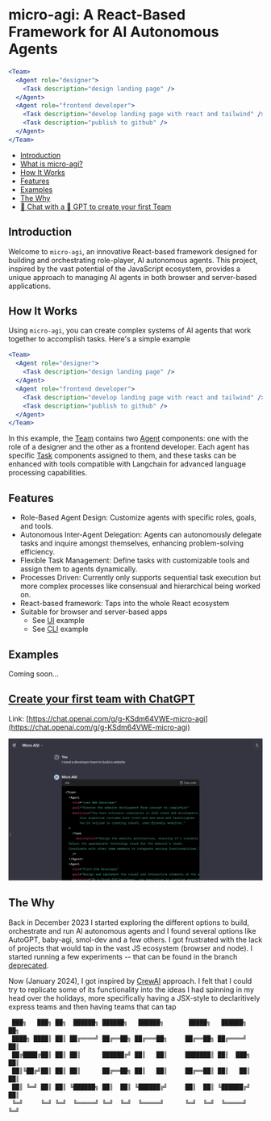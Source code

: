 # micro-agi: A React-Based Framework for AI Autonomous Agents


```jsx
<Team>
  <Agent role="designer">
    <Task description="design landing page" />
  </Agent>
  <Agent role="frontend developer">
    <Task description="develop landing page with react and tailwind" />
    <Task description="publish to github" />
  </Agent>
</Team>
```

- [Introduction](#introduction)
- [What is micro-agi?](https://github.com/microchipgnu/micro-agi/wiki/What-is-micro%E2%80%90agi%3F)
- [How It Works](#how-it-works)
- [Features](#features)
- [Examples](#examples)
- [The Why](#the-why)
- [🔗 Chat with a 🤖 GPT to create your first Team](https://chat.openai.com/g/g-KSdm64VWE-micro-agi)

## Introduction

Welcome to `micro-agi`, an innovative React-based framework designed for building and orchestrating role-player, AI autonomous agents. This project, inspired by the vast potential of the JavaScript ecosystem, provides a unique approach to managing AI agents in both browser and server-based applications.

## How It Works

Using `micro-agi`, you can create complex systems of AI agents that work together to accomplish tasks. Here's a simple example

```jsx
<Team>
  <Agent role="designer">
    <Task description="design landing page" />
  </Agent>
  <Agent role="frontend developer">
    <Task description="develop landing page with react and tailwind" />
    <Task description="publish to github" />
  </Agent>
</Team>
```

In this example, the [Team](#team) contains two [Agent](#agent) components: one with the role of a designer and the other as a frontend developer. Each agent has specific [Task](#task) components assigned to them, and these tasks can be enhanced with tools compatible with Langchain for advanced language processing capabilities.

## Features

- Role-Based Agent Design: Customize agents with specific roles, goals, and tools.
- Autonomous Inter-Agent Delegation: Agents can autonomously delegate tasks and inquire amongst themselves, enhancing problem-solving efficiency.
- Flexible Task Management: Define tasks with customizable tools and assign them to agents dynamically.
- Processes Driven: Currently only supports sequential task execution but more complex processes like consensual and hierarchical being worked on.
- React-based framework: Taps into the whole React ecosystem
- Suitable for browser and server-based apps
  - See [UI](./packages/ui/) example
  - See [CLI](./packages/cli/) example

## Examples

Coming soon...

## [Create your first team with ChatGPT](https://chat.openai.com/g/g-KSdm64VWE-micro-agi)

Link: [https://chat.openai.com/g/g-KSdm64VWE-micro-agi](https://chat.openai.com/g/g-KSdm64VWE-micro-agi)

![](./assets/chat-gpt-demo.png)

## The Why

Back in December 2023 I started exploring the different options to build, orchestrate and run AI autonomous agents and I found several options like AutoGPT, baby-agi, smol-dev and a few others. I got frustrated with the lack of projects that would tap in the vast JS ecosystem (browser and node). I started running a few experiments -- that can be found in the branch [deprecated](https://github.com/microchipgnu/micro-agi/tree/deprecated).

Now (January 2024), I got inspired by [CrewAI](https://github.com/joaomdmoura/crewAI) approach. I felt that I could try to replicate some of its functionality into the ideas I had spinning in my head over the holidays, more specifically having a JSX-style to declaritively express teams and then having teams that can tap

```
 ███╗   ███╗ ██╗  ██████╗ ██████╗   ██████╗       █████╗   ██████╗  ██╗
 ████╗ ████║ ██║ ██╔════╝ ██╔══██╗ ██╔═══██╗     ██╔══██╗ ██╔════╝  ██║
 ██╔████╔██║ ██║ ██║      ██████╔╝ ██║   ██║     ███████║ ██║  ███╗ ██║
 ██║╚██╔╝██║ ██║ ██║      ██╔══██╗ ██║   ██║     ██╔══██║ ██║   ██║ ██║
 ██║ ╚═╝ ██║ ██║ ╚██████╗ ██║  ██║ ╚██████╔╝     ██║  ██║ ╚██████╔╝ ██║
 ╚═╝     ╚═╝ ╚═╝  ╚═════╝ ╚═╝  ╚═╝  ╚═════╝      ╚═╝  ╚═╝  ╚═════╝  ╚═╝
```
